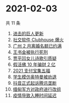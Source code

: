 # 2021-02-03

共 11 条

<!-- BEGIN ZHIHUSEARCH -->
<!-- 最后更新时间 Wed Feb 03 2021 04:07:27 GMT+0800 (CST) -->
1. [进击的巨人更新](https://www.zhihu.com/search?q=进击的巨人)
1. [社交软件 Clubhouse 爆火](https://www.zhihu.com/search?q=clubhouse)
1. [广州 2 月离婚名额已约满](https://www.zhihu.com/search?q=预约离婚)
1. [王书金被执行死刑](https://www.zhihu.com/search?q=王书金)
1. [贾平凹女儿诗歌引质疑](https://www.zhihu.com/search?q=贾平凹女儿)
1. [假活佛 10 年骗财 2 亿](https://www.zhihu.com/search?q=假活佛)
1. [2021 支付宝集五福](https://www.zhihu.com/search?q=支付宝五福)
1. [学生模仿奥特曼被劝退](https://www.zhihu.com/search?q=学生模仿奥特曼)
1. [抖音正式起诉腾讯垄断](https://www.zhihu.com/search?q=抖音起诉腾讯)
1. [缅甸军方对政府进行改组](https://www.zhihu.com/search?q=缅甸军方)
1. [疫情导致入睡时间延迟](https://www.zhihu.com/search?q=睡眠周期)
<!-- END ZHIHUSEARCH -->
